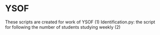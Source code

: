 # YSOF
These scripts are created for work of YSOF
(1) Identification.py: the script for following the number of students studying weekly
(2) 

